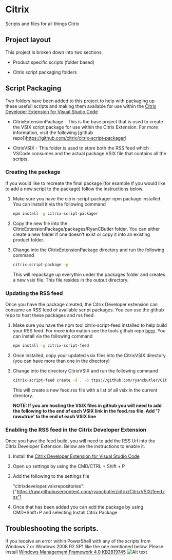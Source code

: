 # Citrix

Scripts and files for all things Citrix

## Project layout

This project is broken down into two sections.

- Product specific scripts (folder based)

- Citrix script packaging folders

## Script Packaging

Two folders have been added to this project to help with packaging up these usefull scripts and making them available for use within the [Citrix Developer Extension for Visual Studio Code](https://marketplace.visualstudio.com/items?itemName=CitrixDeveloper.citrixdeveloper-vscode)

- CitrixExtensionPackage - This is the base project that is used to create the VSIX script package for use within the Citrix Extension. For more information, visit the following [github repo])https://github.com/citrix/citrix-script-packager)

- CitrixVSIX - This folder is used to store both the RSS feed which VSCode consumes and the actual package VSIX file that contains all the scripts.

### Creating the package

If you would like to recreate the final package (for example if you would like to add a new script to the package) follow the instructions below.

1. Make sure you have the citrix-script-packager npm package installed. You can install it via the following command

    ``` sh
    npm install -g citrix-script-packager
    ```

1. Copy the new file into the CitrixExtensionPackage/packages/RyanCButler folder. You can either create a new folder if one doesn't exist or copy it into an existing product folder.

2. Change into the CitrixExtensionPackage directory and run the following command

    ```sh
    citrix-script-package -p
    ```
    This will repackage up everythin under the packages folder and creates a new vsix file. This file resides in the output directory.

### Updating the RSS feed

Once you have the package created, the Citrix Developer extension can consume an RSS feed of available script packages. You can use the github repo to host these packages and rss feed.

1. Make sure you have the npm tool citrix-script-feed installed to help build your RSS feed. For more information see the tools github repo [here](https://github.com/johnmcbride/citrix-script-feed-gen). You can install via the following command

    ```sh
    npm install -g citrix-script-feed
    ```

2. Once installed, copy your updated vsix files into the CitrixVSIX directory. (you can have more than one in the directory)

3. Change into the directory CitrixVSIX and run the following command
    ```sh
    citrix-script-feed create -d . -b ttps://github.com/ryancbutler/Citrix/CitrixVSIX -e RSS
    ```

    This will create a new feed.rss file with a list of all vsix in the current directory.

    **NOTE: If you are hosting the VSIX files in github you will need to add the following to the end of each VSIX link in the feed.rss file. Add '?raw=true' to the end of each VSIX line** 

### Enabling the RSS feed in the Citrix Developer Extension

Once you have the feed build, you will need to add the RSS Url into the Citrix Developer Extension. Below are the instructions to enable it.

1. Install the [Citrix Developer Extension for Visual Studio Code](https://marketplace.visualstudio.com/items?itemName=CitrixDeveloper.citrixdeveloper-vscode)

2. Open up settings by using the CMD/CTRL + Shift + P

3. Add the following to the settings file

    "citrixdeveloper.vsixrepositories": ["https://raw.githubusercontent.com/ryancbutler/citrix/CitrixVSIX/feed.rss"]

4. Once that has been added you can add the package by using CMD+Shift+P and selecting Install Citrix Package


## Troubleshooting the scripts.

If you receive an error within PowerShell with any of the scripts from Windows 7 or Windows 2008 R2 SP1 like the one mentioned below.  Please install [Windows Management Framework 4.0 KB2819745](https://www.microsoft.com/en-us/download/details.aspx?id=40855)
![Alt text](https://github.com/ryancbutler/Citrix/blob/images/images/ns-resterror.png?raw=true)


